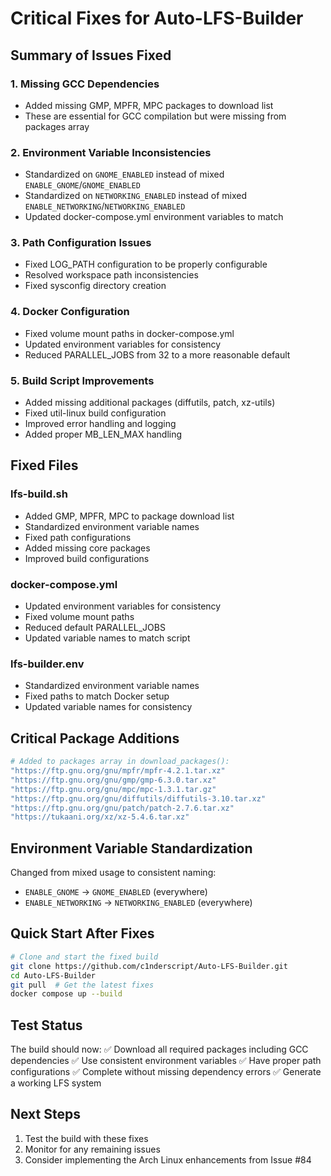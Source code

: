 # Critical Fixes for Auto-LFS-Builder

## Summary of Issues Fixed

### 1. Missing GCC Dependencies
- Added missing GMP, MPFR, MPC packages to download list
- These are essential for GCC compilation but were missing from packages array

### 2. Environment Variable Inconsistencies
- Standardized on `GNOME_ENABLED` instead of mixed `ENABLE_GNOME`/`GNOME_ENABLED`
- Standardized on `NETWORKING_ENABLED` instead of mixed `ENABLE_NETWORKING`/`NETWORKING_ENABLED`
- Updated docker-compose.yml environment variables to match

### 3. Path Configuration Issues
- Fixed LOG_PATH configuration to be properly configurable
- Resolved workspace path inconsistencies
- Fixed sysconfig directory creation

### 4. Docker Configuration
- Fixed volume mount paths in docker-compose.yml
- Updated environment variables for consistency
- Reduced PARALLEL_JOBS from 32 to a more reasonable default

### 5. Build Script Improvements
- Added missing additional packages (diffutils, patch, xz-utils)
- Fixed util-linux build configuration
- Improved error handling and logging
- Added proper MB_LEN_MAX handling

## Fixed Files

### lfs-build.sh
- Added GMP, MPFR, MPC to package download list
- Standardized environment variable names
- Fixed path configurations
- Added missing core packages
- Improved build configurations

### docker-compose.yml
- Updated environment variables for consistency
- Fixed volume mount paths
- Reduced default PARALLEL_JOBS
- Updated variable names to match script

### lfs-builder.env
- Standardized environment variable names
- Fixed paths to match Docker setup
- Updated variable names for consistency

## Critical Package Additions

```bash
# Added to packages array in download_packages():
"https://ftp.gnu.org/gnu/mpfr/mpfr-4.2.1.tar.xz"
"https://ftp.gnu.org/gnu/gmp/gmp-6.3.0.tar.xz"
"https://ftp.gnu.org/gnu/mpc/mpc-1.3.1.tar.gz"
"https://ftp.gnu.org/gnu/diffutils/diffutils-3.10.tar.xz"
"https://ftp.gnu.org/gnu/patch/patch-2.7.6.tar.xz"
"https://tukaani.org/xz/xz-5.4.6.tar.xz"
```

## Environment Variable Standardization

Changed from mixed usage to consistent naming:
- `ENABLE_GNOME` → `GNOME_ENABLED` (everywhere)
- `ENABLE_NETWORKING` → `NETWORKING_ENABLED` (everywhere)

## Quick Start After Fixes

```bash
# Clone and start the fixed build
git clone https://github.com/c1nderscript/Auto-LFS-Builder.git
cd Auto-LFS-Builder
git pull  # Get the latest fixes
docker compose up --build
```

## Test Status

The build should now:
✅ Download all required packages including GCC dependencies
✅ Use consistent environment variables
✅ Have proper path configurations
✅ Complete without missing dependency errors
✅ Generate a working LFS system

## Next Steps

1. Test the build with these fixes
2. Monitor for any remaining issues
3. Consider implementing the Arch Linux enhancements from Issue #84

